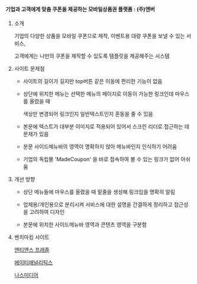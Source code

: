 <h4>기업과 고객에게 맞춤 쿠폰을 제공하는 모바일상품권 플랫폼  : (주)엔버</h4>

1. 소개 

    기업의 다양한 상품을 모바일 쿠폰으로 제작, 이벤트용 대량 쿠폰을 보낼 수 있는 서비스,

     고객에게는 나만의 쿠폰을 제작할 수 있도록 템플릿을 제공해주는 시스템

   

2. 사이트 문제점

   - 사이트의 길이가 길지만 top버튼 같은 이동에 편리한 기능이 없음

   - 상단에 위치한 메뉴는 선택한 메뉴의 페이지로 이동이 가능한 링크인데 마우스를 올렸을 때

      색상만 변경되어 링크인지 일반텍스트인지 혼동을 줄 수 있음 

   - 본문에 텍스트가 대부분 이미지로 적용되어 있어서 스크린 리더로 접근하는 데 문제가 있음

   - 분문 사이드메뉴바의 영역이 명확하지 않아 메뉴바인지 인식하기 어려움

   - 기업의 독립몰 'MadeCoupon' 을 바로 접속하여 볼 수 있는 링크가 없어 아쉬움

     

3. 개선 방향

   - 상단 메뉴들에 마우스를 올렸을 때 밑줄을 생성해 링크임을 명확히 알림

   - 업체용/개인용으로 분리시켜 서비스에 대한 설명을 간결하게 정리하고 접근성을 고려하여 디자인

   - 본문에 위치한 사이드메뉴바 영역과 콘텐츠 영역을 구분함

     

4. 벤치마킹 사이트

   [앤티앤스 프레즐](http://auntieannes.co.kr/)
   
   [에이티애널리틱스](https://www.analyticsfn.com/)
   
   [나스미디어](https://www.nasmedia.co.kr/)